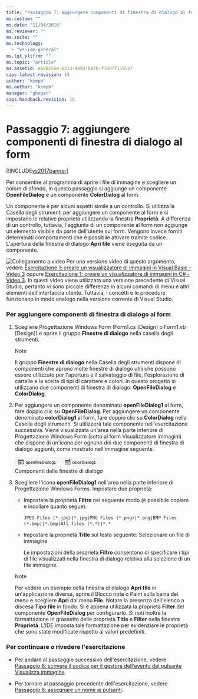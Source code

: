 ```yaml
---
title: "Passaggio 7: aggiungere componenti di finestra di dialogo al form | Microsoft Docs"
ms.custom: ""
ms.date: "11/04/2016"
ms.reviewer: ""
ms.suite: ""
ms.technology: 
  - "vs-ide-general"
ms.tgt_pltfrm: ""
ms.topic: "article"
ms.assetid: ea98c55e-6213-4893-ba7b-f19d7f119527
caps.latest.revision: 15
author: "kempb"
ms.author: "kempb"
manager: "ghogen"
caps.handback.revision: 15
---
```

# Passaggio 7: aggiungere componenti di finestra di dialogo al form
[!INCLUDE[vs2017banner](../code-quality/includes/vs2017banner.md)]

Per consentire al programma di aprire i file di immagine e scegliere un colore di sfondo, in questo passaggio si aggiunge un componente **OpenFileDialog** e un componente **ColorDialog** al form.  
  
 Un componente è per alcuni aspetti simile a un controllo.  Si utilizza la Casella degli strumenti per aggiungere un componente al form e si impostano le relative proprietà utilizzando la finestra **Proprietà**.  A differenza di un controllo, tuttavia, l'aggiunta di un componente al form non aggiunge un elemento visibile da parte dell'utente sul form.  Vengono invece forniti determinati comportamenti che è possibile attivare tramite codice.  L'apertura della finestra di dialogo **Apri file** viene eseguita da un componente.  
  
 ![Collegamento a video](~/docs/data-tools/media/playvideo.gif "PlayVideo") Per una versione video di questo argomento, vedere [Esercitazione 1: creare un visualizzatore di immagini in Visual Basic \- Video 3](http://go.microsoft.com/fwlink/?LinkId=205213) oppure [Esercitazione 1: creare un visualizzatore di immagini in C\# \- Video 3](http://go.microsoft.com/fwlink/?LinkId=205202).  In questi video viene utilizzata una versione precedente di Visual Studio, pertanto vi sono piccole differenze in alcuni comandi di menu e altri elementi dell'interfaccia utente.  Tuttavia, i concetti e le procedure funzionano in modo analogo nella versione corrente di Visual Studio.  
  
### Per aggiungere componenti di finestra di dialogo al form  
  
1.  Scegliere Progettazione Windows Form \(Form1.cs \[Design\] o Form1.vb \[Design\]\) e aprire il gruppo **Finestre di dialogo** nella casella degli strumenti.  
  
    > [!NOTE]
    >  Il gruppo **Finestre di dialogo** nella Casella degli strumenti dispone di componenti che aprono molte finestre di dialogo utili che possono essere utilizzate per l'apertura e il salvataggio di file, l'esplorazione di cartelle e la scelta di tipi di carattere e colori.  In questo progetto si utilizzano due componenti di finestra di dialogo: **OpenFileDialog** e **ColorDialog**.  
  
2.  Per aggiungere un componente denominato **openFileDialog1** al form, fare doppio clic su **OpenFileDialog**.  Per aggiungere un componente denominato **colorDialog1** al form, fare doppio clic su **ColorDialog** nella Casella degli strumenti. Si utilizzerà tale componente nell'esercitazione successiva. Viene visualizzata un'area nella parte inferiore di Progettazione Windows Form \(sotto al form Visualizzatore immagini\) che dispone di un'icona per ognuno dei due componenti di finestra di dialogo aggiunti, come mostrato nell'immagine seguente.  
  
     ![Componenti delle finestre di dialogo](../ide/media/express_dialogsadded.png "Express\_DialogsAdded")  
Componenti delle finestre di dialogo  
  
3.  Scegliere l'icona **openFileDialog1** nell'area nella parte inferiore di Progettazione Windows Forms.  Impostare due proprietà:  
  
    -   Impostare la proprietà **Filtro** nel seguente modo \(è possibile copiare e incollare quanto segue\):  
  
        ```  
        JPEG Files (*.jpg)|*.jpg|PNG Files (*.png)|*.png|BMP Files (*.bmp)|*.bmp|All files (*.*)|*.*  
        ```  
  
    -   Impostare la proprietà **Title** sul testo seguente: Selezionare un file di immagine  
  
         Le impostazioni della proprietà **Filtro** consentono di specificare i tipi di file visualizzati nella finestra di dialogo relativa alla selezione di un file immagine.  
  
    > [!NOTE]
    >  Per vedere un esempio della finestra di dialogo **Apri file** in un'applicazione diversa, aprire il Blocco note o Paint sulla barra dei menu e scegliere **Apri** dal menu **File**.  Notare la presenza dell'elenco a discesa **Tipo file** in fondo.  Si è appena utilizzata la proprietà **Filter** del componente **OpenFileDialog** per configurarlo.  Si noti inoltre la formattazione in grassetto delle proprietà **Title** e **Filter** nella finestra **Proprietà**.  L'IDE imposta tale formattazione per evidenziare le proprietà che sono state modificate rispetto ai valori predefiniti.  
  
### Per continuare o rivedere l'esercitazione  
  
-   Per andare al passaggio successivo dell'esercitazione, vedere [Passaggio 8: scrivere il codice per il gestore dell'evento del pulsante Visualizza immagine](../ide/step-8-write-code-for-the-show-a-picture-button-event-handler.md).  
  
-   Per tornare al passaggio precedente dell'esercitazione, vedere [Passaggio 6: assegnare un nome ai pulsanti](../ide/step-6-name-your-button-controls.md).